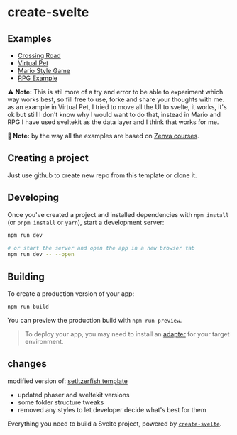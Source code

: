 # create-svelte

## Examples
- [Crossing Road](https://github.com/knavels/sveltekit-phaser-crossing-road-game)
- [Virtual Pet](https://github.com/knavels/phaser-sveltekit-virtual-pet-game)
- [Mario Style Game](https://github.com/knavels/sveltekit-phaser-mario-style-game)
- [RPG Example](https://github.com/knavels/sveltekit-phaser-rpg-framework)

**⚠️ Note:** This is stil more of a try and error to be able to experiment which way works best, so fill free to use, forke and share your thoughts with me. as an example in Virtual Pet, I tried to move all the UI to svelte, it works, it's ok but still I don't know why I would want to do that, instead in Mario and RPG I have used sveltekit as the data layer and I think that works for me.

**🙏 Note:** by the way all the examples are based on [Zenva courses](https://academy.zenva.com/product/html5-game-phaser-mini-degree/).

## Creating a project

Just use github to create new repo from this template or clone it.

## Developing

Once you've created a project and installed dependencies with `npm install` (or `pnpm install` or `yarn`), start a development server:

```bash
npm run dev

# or start the server and open the app in a new browser tab
npm run dev -- --open
```

## Building

To create a production version of your app:

```bash
npm run build
```

You can preview the production build with `npm run preview`.

> To deploy your app, you may need to install an [adapter](https://kit.svelte.dev/docs/adapters) for your target environment.

## changes

modified version of: [setltzerfish template](https://github.com/seltzerfish/phaser-svelte-template)

- updated phaser and sveltekit versions
- some folder structure tweaks
- removed any styles to let developer decide what's best for them

Everything you need to build a Svelte project, powered by [`create-svelte`](https://github.com/sveltejs/kit/tree/main/packages/create-svelte).
